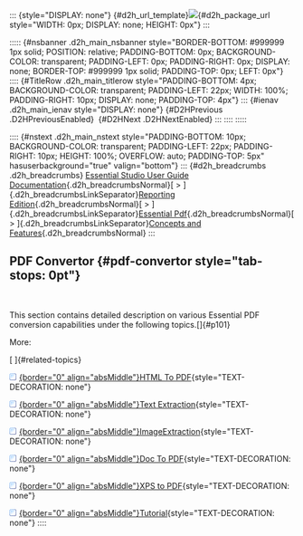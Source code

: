 ::: {style="DISPLAY: none"}
[](ms-xhelp:///?Id=d2h_url_template){#d2h_url_template}![](!package_url!){#d2h_package_url style="WIDTH: 0px; DISPLAY: none; HEIGHT: 0px"}
:::

::::: {#nsbanner .d2h_main_nsbanner style="BORDER-BOTTOM: #999999 1px solid; POSITION: relative; PADDING-BOTTOM: 0px; BACKGROUND-COLOR: transparent; PADDING-LEFT: 0px; PADDING-RIGHT: 0px; DISPLAY: none; BORDER-TOP: #999999 1px solid; PADDING-TOP: 0px; LEFT: 0px"}
:::: {#TitleRow .d2h_main_titlerow style="PADDING-BOTTOM: 4px; BACKGROUND-COLOR: transparent; PADDING-LEFT: 22px; WIDTH: 100%; PADDING-RIGHT: 10px; DISPLAY: none; PADDING-TOP: 4px"}
::: {#ienav .d2h_main_ienav style="DISPLAY: none"}
[](ms-xhelp:///?Id=40709056-b517-45c5-abf9-a46912a82d0a){#D2HPrevious .D2HPreviousEnabled}  [](ms-xhelp:///?Id=f04d6a0f-365b-4727-bb95-5746a58b02a5){#D2HNext .D2HNextEnabled}
:::
::::
:::::

:::: {#nstext .d2h_main_nstext style="PADDING-BOTTOM: 10px; BACKGROUND-COLOR: transparent; PADDING-LEFT: 22px; PADDING-RIGHT: 10px; HEIGHT: 100%; OVERFLOW: auto; PADDING-TOP: 5px" hasuserbackground="true" valign="bottom"}
::: {#d2h_breadcrumbs .d2h_breadcrumbs}
[Essential Studio User Guide Documentation](ms-xhelp:///?Id=12457748-09e3-4d74-a240-8e049cedf030){.d2h_breadcrumbsNormal}[ \> ]{.d2h_breadcrumbsLinkSeparator}[Reporting Edition](ms-xhelp:///?Id=027aa5b6-6676-4f93-ad23-c20e8c45792e){.d2h_breadcrumbsNormal}[ \> ]{.d2h_breadcrumbsLinkSeparator}[Essential Pdf](ms-xhelp:///?Id=22756092-3da5-4797-9514-dab0617c6902){.d2h_breadcrumbsNormal}[ \> ]{.d2h_breadcrumbsLinkSeparator}[Concepts and Features](ms-xhelp:///?Id=b2064337-afd6-4241-aa41-868a5489a8dd){.d2h_breadcrumbsNormal}
:::

## PDF Convertor {#pdf-convertor style="tab-stops: 0pt"}

 

This section contains detailed description on various Essential PDF conversion capabilities under the following topics.[]{#p101}

More:

[ ]{#related-topics}

[![](button.gif){border="0" align="absMiddle"}HTML To PDF](ms-xhelp:///?Id=f04d6a0f-365b-4727-bb95-5746a58b02a5){style="TEXT-DECORATION: none"}

[![](button.gif){border="0" align="absMiddle"}Text Extraction](ms-xhelp:///?Id=de808365-7990-4374-b1dc-4e29044baeb6){style="TEXT-DECORATION: none"}

[![](button.gif){border="0" align="absMiddle"}ImageExtraction](ms-xhelp:///?Id=14b2a0b4-d10d-4a03-82e3-efdda95333d2){style="TEXT-DECORATION: none"}

[![](button.gif){border="0" align="absMiddle"}Doc To PDF](ms-xhelp:///?Id=3e247878-d7ea-4e71-8075-ca4d4378001c){style="TEXT-DECORATION: none"}

[![](button.gif){border="0" align="absMiddle"}XPS to PDF](ms-xhelp:///?Id=c2414a27-84c3-4b75-93fc-457b72bc5a14){style="TEXT-DECORATION: none"}

[![](button.gif){border="0" align="absMiddle"}Tutorial](ms-xhelp:///?Id=783848c5-c845-48e8-9ec9-09165c6bd500){style="TEXT-DECORATION: none"}
::::
